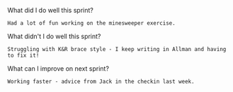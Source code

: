 What did I do well this sprint?

    Had a lot of fun working on the minesweeper exercise. 
What didn't I do well this sprint?

    Struggling with K&R brace style - I keep writing in Allman and having to fix it!
What can I improve on next sprint?

    Working faster - advice from Jack in the checkin last week. 
